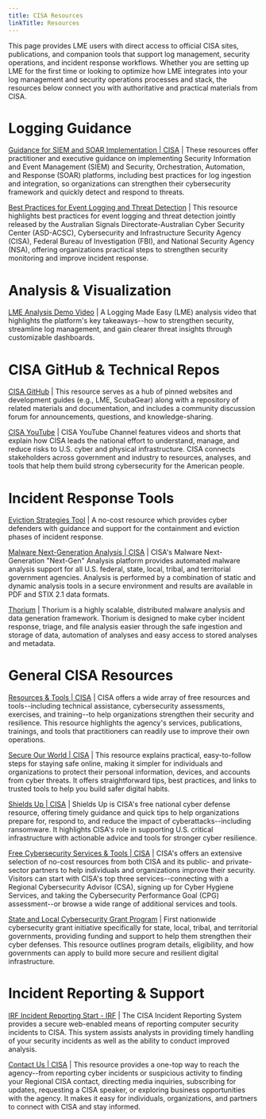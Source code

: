 ```yaml
---
title: CISA Resources
linkTitle: Resources
---
```

This page provides LME users with direct access to official CISA sites, publications, and companion tools that support log management, security operations, and incident response workflows. Whether you are setting up LME for the first time or looking to optimize how LME integrates into your log management and security operations processes and stack, the resources below connect you with authoritative and practical materials from CISA.​

# Logging Guidance

[Guidance for SIEM and SOAR Implementation | CISA](https://www.cisa.gov/resources-tools/resources/guidance-siem-and-soar-implementation) | These resources offer practitioner and executive guidance on implementing Security Information and Event Management (SIEM) and Security, Orchestration, Automation, and Response (SOAR) platforms, including best practices for log ingestion and integration, so organizations can strengthen their cybersecurity framework and quickly detect and respond to threats.

[Best Practices for Event Logging and Threat Detection](https://www.cisa.gov/news-events/alerts/2024/08/21/asds-acsc-cisa-fbi-and-nsa-support-international-partners-release-best-practices-event-logging-and) | This resource highlights best practices for event logging and threat detection jointly released by the Australian Signals Directorate-Australian Cyber Security Center (ASD-ACSC), Cybersecurity and Infrastructure Security Agency (CISA), Federal Bureau of Investigation (FBI), and National Security Agency (NSA), offering organizations practical steps to strengthen security monitoring and improve incident response. 

# Analysis & Visualization

[LME Analysis Demo Video](https://www.youtube.com/watch?v=AZFV6ZOLg7s) | A Logging Made Easy (LME) analysis video that highlights the platform's key takeaways--how to strengthen security, streamline log management, and gain clearer threat insights through customizable dashboards.

# CISA GitHub & Technical Repos​

[CISA GitHub](https://github.com/cisagov) | ​This resource serves as a hub of pinned websites and development guides (e.g., LME, ScubaGear) along with a repository of related materials and documentation, and includes a community discussion forum for announcements, questions, and knowledge-sharing. 

[CISA YouTube​](https://www.youtube.com/@CISAgov) | CISA YouTube Channel features videos and shorts that explain how CISA leads the national effort to understand, manage, and reduce risks to U.S. cyber and physical infrastructure. CISA connects stakeholders across government and industry to resources, analyses, and tools that help them build strong cybersecurity for the American people.

# Incident Response Tools 
[Eviction Strategies Tool](https://www.cisa.gov/eviction-strategies-tool) | A no-cost resource which provides cyber defenders with guidance and support for the containment and eviction phases of incident response. 

[Malware Next-Generation Analysis | CISA](https://www.cisa.gov/resources-tools/services/malware-next-generation-analysis) | CISA's Malware Next-Generation "Next-Gen" Analysis platform provides automated malware analysis support for all U.S. federal, state, local, tribal, and territorial government agencies. Analysis is performed by a combination of static and dynamic analysis tools in a secure environment and results are available in PDF and STIX 2.1 data formats. 

[Thorium](https://cisagov.github.io/thorium/) | Thorium is a highly scalable, distributed malware analysis and data generation framework. Thorium is designed to make cyber incident response, triage, and file analysis easier through the safe ingestion and storage of data, automation of analyses and easy access to stored analyses and metadata.

# General CISA Resources​

[Resources & Tools | CISA](https://www.cisa.gov/resources-tools) | CISA offers a wide array of free resources and tools--including technical assistance, cybersecurity assessments, exercises, and training--to help organizations strengthen their security and resilience. This resource highlights the agency's services, publications, trainings, and tools that practitioners can readily use to improve their own operations.

[Secure Our World | CISA](https://www.cisa.gov/secure-our-world) | This resource explains practical, easy-to-follow steps for staying safe online, making it simpler for individuals and organizations to protect their personal information, devices, and accounts from cyber threats. It offers straightforward tips, best practices, and links to trusted tools to help you build safer digital habits.

[Shields Up | CISA](https://www.cisa.gov/shields-up) | Shields Up is CISA's free national cyber defense resource, offering timely guidance and quick tips to help organizations prepare for, respond to, and reduce the impact of cyberattacks--including ransomware. It highlights CISA's role in supporting U.S. critical infrastructure with actionable advice and tools for stronger cyber resilience.

[Free Cybersecurity Services & Tools | CISA](https://www.cisa.gov/resources-tools/resources/free-cybersecurity-services-and-tools) | CISA's offers an extensive selection of no-cost resources from both CISA and its public- and private-sector partners to help individuals and organizations improve their security. Visitors can start with CISA's top three services--connecting with a Regional Cybersecurity Advisor (CSA), signing up for Cyber Hygiene Services, and taking the Cybersecurity Performance Goal (CPG) assessment--or browse a wide range of additional services and tools.

[State and Local Cybersecurity Grant Program](https://www.cisa.gov/cybergrants/slcgp) | First nationwide cybersecurity grant initiative specifically for state, local, tribal, and territorial governments, providing funding and support to help them strengthen their cyber defenses. This resource outlines program details, eligibility, and how governments can apply to build more secure and resilient digital infrastructure.

# Incident Reporting & Support

[IRF Incident Reporting Start - IRF](https://myservices.cisa.gov/irf) | The CISA Incident Reporting System provides a secure web-enabled means of reporting computer security incidents to CISA. This system assists analysts in providing timely handling of your security incidents as well as the ability to conduct improved analysis. 

[Contact Us | CISA](https://www.cisa.gov/about/contact-us) | This resource provides a one-top way to reach the agency--from reporting cyber incidents or suspicious activity to finding your Regional CISA contact, directing media inquiries, subscribing for updates, requesting a CISA speaker, or exploring business opportunities with the agency. It makes it easy for individuals, organizations, and partners to connect with CISA and stay informed.
